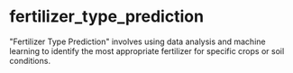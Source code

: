# fertilizer_type_prediction
"Fertilizer Type Prediction" involves using data analysis and machine learning to identify the most appropriate fertilizer for specific crops or soil conditions. 
